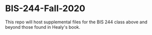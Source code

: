 # BIS-244-Fall-2020
This repo will host supplemental files for the BIS 244 class above and beyond those found in Healy's book.
